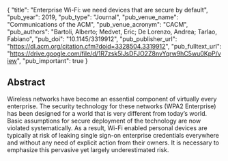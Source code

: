 {
  "title": "Enterprise Wi-Fi: we need devices that are secure by default",
  "pub_year": 2019,
  "pub_type": "Journal",
  "pub_venue_name": "Communications of the ACM",
  "pub_venue_acronym": "CACM",
  "pub_authors": "Bartoli, Alberto; Medvet, Eric; De Lorenzo, Andrea; Tarlao, Fabiano",
  "pub_doi": "10.1145/3319912",
  "pub_publisher_url": "https://dl.acm.org/citation.cfm?doid=3328504.3319912",
  "pub_fulltext_url": "https://drive.google.com/file/d/1R7zsk5lJsDFJO2Z8nvYqrw9hC5wu0KpP/view",
  "pub_important": true
}

## Abstract
Wireless networks have become an essential component of virtually every enterprise. The security technology for these networks (WPA2 Enterprise) has been designed for a world that is very different from today’s world. Basic assumptions for secure deployment of the technology are now violated systematically. As a result, Wi-Fi enabled personal devices are typically at risk of leaking single sign-on enterprise credentials everywhere and without any need of explicit action from their owners. It is necessary to emphasize this pervasive yet largely underestimated risk.

